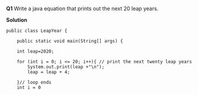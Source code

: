 **Q1** Write a java equation that prints out the next 20 leap years.

**Solution**

    public class LeapYear {

        public static void main(String[] args) {
        
        int leap=2020;
        
        for (int i = 0; i <= 20; i++){ // print the next twenty leap years
            System.out.print(leap +"\n");
            leap = leap + 4;
            
        }// loop ends
        int i = 0
